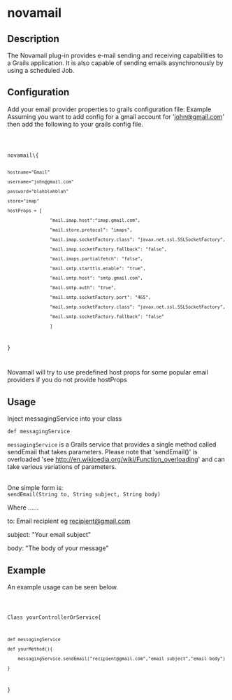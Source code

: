 novamail
========
<h2>Description</h2>

The Novamail plug-in provides e-mail sending and receiving capabilities to a Grails application. It is also capable of sending emails asynchronously by using a scheduled Job.

<h2>Configuration</h2>

Add your email provider properties to grails configuration file: Example
Assuming you want to add config for a gmail account for 'john@gmail.com' then add the following to your grails config file.

<code>
<br/>
novamail\{

    hostname="Gmail"
    
    username="john@gmail.com"
    
    password="blahblahblah"
    
    store="imap"
    
    hostProps = [

                    "mail.imap.host":"imap.gmail.com",

                    "mail.store.protocol": "imaps",

                    "mail.imap.socketFactory.class": "javax.net.ssl.SSLSocketFactory",

                    "mail.imap.socketFactory.fallback": "false",

                    "mail.imaps.partialfetch": "false",
        
                    "mail.smtp.starttls.enable": "true",

                    "mail.smtp.host": "smtp.gmail.com",

                    "mail.smtp.auth": "true",

                    "mail.smtp.socketFactory.port": "465",

                    "mail.smtp.socketFactory.class": "javax.net.ssl.SSLSocketFactory",

                    "mail.smtp.socketFactory.fallback": "false"

                    ]
                    
\}
<br/>

</code>

<note>Novamail will try to use predefined host props for some popular email providers if you do not provide hostProps
</note>

<h2>Usage</h2>

Inject messagingService into your class

<code>def messagingService</code>

<code>messagingService</code> is a Grails service that provides a single method called sendEmail that takes parameters.
Please note that 'sendEmail()' is overloaded 'see http://en.wikipedia.org/wiki/Function_overloading' and can take various variations of parameters. 

<br/>
One simple form is:
<code>
sendEmail(String to, String subject, String body)
</code>

Where ......


to: Email recipient eg recipient@gmail.com

subject: "Your email subject"

body: "The body of your message"

<h2>Example</h2>

An example usage can be seen below.<br/>

<code>

Class yourControllerOrService\{

    def messagingService
    
    def yourMethod(){
    
        messagingService.sendEmail("recipient@gmail.com","email subject","email body")
        
    }
    
\}

</code>


